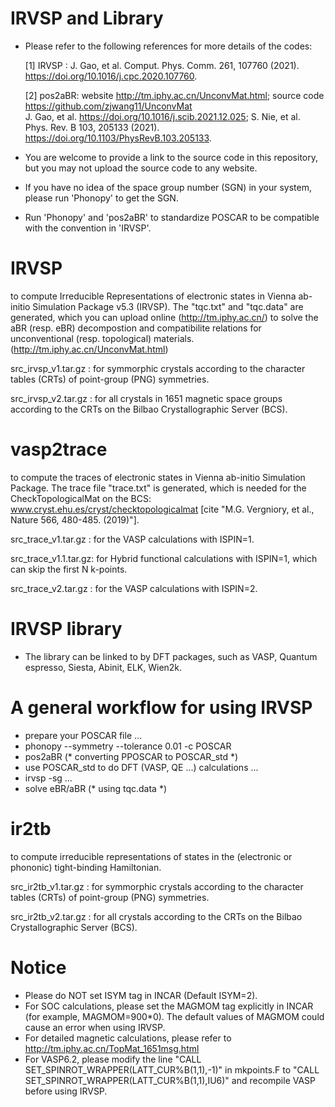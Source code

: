 # IRVSP and Library
* Please refer to the following references for more details of the codes:
     
     [1] IRVSP  :   J. Gao, et al. Comput. Phys. Comm. 261, 107760 (2021). https://doi.org/10.1016/j.cpc.2020.107760.
     
     [2] pos2aBR:  website http://tm.iphy.ac.cn/UnconvMat.html; source code https://github.com/zjwang11/UnconvMat <br>
       J. Gao, et al. https://doi.org/10.1016/j.scib.2021.12.025; S. Nie, et al. Phys. Rev. B 103, 205133 (2021). https://doi.org/10.1103/PhysRevB.103.205133.

* You are welcome to provide a link to the source code in this repository, but you may not upload the source code to any website.

* If you have no idea of the space group number (SGN) in your system, please run 'Phonopy' to get the SGN.

* Run 'Phonopy' and 'pos2aBR' to standardize POSCAR to be compatible with the convention in 'IRVSP'.

# IRVSP
to compute Irreducible Representations of electronic states in Vienna ab-initio Simulation Package v5.3 (IRVSP).
The "tqc.txt" and "tqc.data" are generated, which you can upload online (http://tm.iphy.ac.cn/)
to solve the aBR (resp. eBR) decompostion and compatibilite relations for unconventional (resp. topological) materials.</br>
(http://tm.iphy.ac.cn/UnconvMat.html)

src_irvsp_v1.tar.gz : for symmorphic crystals 
                      according to the character tables (CRTs) of point-group (PNG) symmetries.

src_irvsp_v2.tar.gz : for all crystals in 1651 magnetic space groups
                      according to the CRTs on the Bilbao Crystallographic Server (BCS).


# vasp2trace
to compute the traces of electronic states in Vienna ab-initio Simulation Package.
The trace file "trace.txt" is generated, which is needed for the CheckTopologicalMat 
on the BCS: www.cryst.ehu.es/cryst/checktopologicalmat
[cite "M.G. Vergniory, et al., Nature 566, 480-485. (2019)"].

src_trace_v1.tar.gz  : for the VASP calculations with ISPIN=1.

src_trace_v1.1.tar.gz: for Hybrid functional calculations with ISPIN=1, 
                       which can skip the first N k-points.

src_trace_v2.tar.gz  : for the VASP calculations with ISPIN=2.


# IRVSP library 
* The library can be linked to by DFT packages, such as VASP, Quantum espresso, Siesta, Abinit, ELK, Wien2k.

# A general workflow for using IRVSP
* prepare your POSCAR file ...
* phonopy --symmetry --tolerance 0.01 -c POSCAR
* pos2aBR (* converting PPOSCAR to POSCAR_std *)
* use POSCAR_std to do DFT (VASP, QE ...) calculations ...
* irvsp -sg ...
* solve eBR/aBR (* using tqc.data *)

# ir2tb
to compute irreducible representations of states in the (electronic or phononic) tight-binding Hamiltonian.

src_ir2tb_v1.tar.gz : for symmorphic crystals 
                      according to the character tables (CRTs) of point-group (PNG) symmetries.

src_ir2tb_v2.tar.gz : for all crystals 
                      according to the CRTs on the Bilbao Crystallographic Server (BCS).

# Notice
* Please do NOT set ISYM tag in INCAR (Default ISYM=2).
* For SOC calculations, please set the MAGMOM tag explicitly in INCAR (for example, MAGMOM=900\*0). The default values of MAGMOM could cause an error when using IRVSP.
* For detailed magnetic calculations, please refer to http://tm.iphy.ac.cn/TopMat_1651msg.html
* For VASP6.2, please modify the line "CALL SET_SPINROT_WRAPPER(LATT_CUR%B(1,1),-1)" in mkpoints.F to "CALL SET_SPINROT_WRAPPER(LATT_CUR%B(1,1),IU6)" and recompile VASP before using IRVSP.

